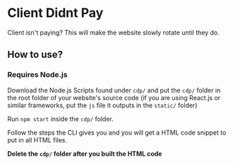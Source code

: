 # Client Didnt Pay
Client isn't paying? This will make the website slowly rotate until they do.

## How to use?
### Requires Node.js
Download the Node.js Scripts found under `cdp/` and put the `cdp/` folder in the root folder of your website's source code (if you are using React.js or similar frameworks, put the `js` file it outputs in the `static/` folder)

Run `npm start` inside the `cdp/` folder.

Follow the steps the CLI gives you and you will get a HTML code snippet to put in all HTML files.

**Delete the `cdp/` folder after you built the HTML code**